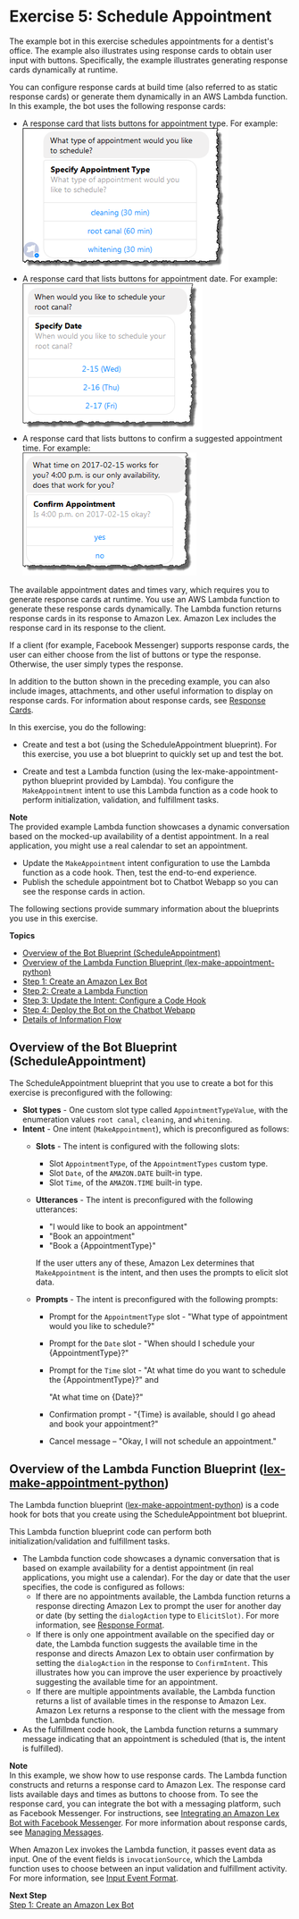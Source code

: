 # Exercise 5: Schedule Appointment

The example bot in this exercise schedules appointments for a dentist's office. The example also illustrates using response cards to obtain user input with buttons. Specifically, the example illustrates generating response cards dynamically at runtime.

You can configure response cards at build time (also referred to as static response cards) or generate them dynamically in an AWS Lambda function. In this example, the bot uses the following response cards:
+ A response card that lists buttons for appointment type. For example:  
![](../images/respcard-10.png)
+ A response card that lists buttons for appointment date. For example:  
![](../images/respcard-20.png)
+ A response card that lists buttons to confirm a suggested appointment time. For example:  
![](../images/respcard-30.png)

The available appointment dates and times vary, which requires you to generate response cards at runtime. You use an AWS Lambda function to generate these response cards dynamically. The Lambda function returns response cards in its response to Amazon Lex. Amazon Lex includes the response card in its response to the client. 

If a client (for example, Facebook Messenger) supports response cards, the user can either choose from the list of buttons or type the response. Otherwise, the user simply types the response.

In addition to the button shown in the preceding example, you can also include images, attachments, and other useful information to display on response cards. For information about response cards, see [Response Cards](https://docs.aws.amazon.com/lex/latest/dg/howitworks-manage-prompts.html#msg-prompts-resp-card).

In this exercise, you do the following:
+ Create and test a bot (using the ScheduleAppointment blueprint). For this exercise, you use a bot blueprint to quickly set up and test the bot.

+ Create and test a Lambda function (using the lex-make-appointment-python blueprint provided by Lambda). You configure the `MakeAppointment` intent to use this Lambda function as a code hook to perform initialization, validation, and fulfillment tasks.

**Note**  
The provided example Lambda function showcases a dynamic conversation based on the mocked-up availability of a dentist appointment. In a real application, you might use a real calendar to set an appointment.

+ Update the `MakeAppointment` intent configuration to use the Lambda function as a code hook. Then, test the end-to-end experience. 
+ Publish the schedule appointment bot to Chatbot Webapp so you can see the response cards in action.

The following sections provide summary information about the blueprints you use in this exercise.

**Topics**
+ [Overview of the Bot Blueprint (ScheduleAppointment)](#sch-appt-bp-summary-bot)
+ [Overview of the Lambda Function Blueprint (lex-make-appointment-python)](#sch-appt-summary-lambda)
+ [Step 1: Create an Amazon Lex Bot](ex5-step1.md)
+ [Step 2: Create a Lambda Function](ex5-step2.md)
+ [Step 3: Update the Intent: Configure a Code Hook](ex5-step3.md)
+ [Step 4: Deploy the Bot on the Chatbot Webapp](ex5-step4.md)
+ [Details of Information Flow](ex5-step5.md)

## Overview of the Bot Blueprint (ScheduleAppointment)<a name="sch-appt-bp-summary-bot"></a>

The ScheduleAppointment blueprint that you use to create a bot for this exercise is preconfigured with the following:
+ **Slot types** - One custom slot type called `AppointmentTypeValue`, with the enumeration values `root canal`, `cleaning`, and `whitening`.
+ **Intent** - One intent (`MakeAppointment`), which is preconfigured as follows:
  + **Slots** - The intent is configured with the following slots:
    + Slot `AppointmentType`, of the `AppointmentTypes` custom type.
    + Slot `Date`, of the `AMAZON.DATE` built-in type.
    + Slot `Time`, of the `AMAZON.TIME` built-in type.
  + **Utterances** - The intent is preconfigured with the following utterances: 
    + "I would like to book an appointment"
    + "Book an appointment" 
    + "Book a {AppointmentType}"

    If the user utters any of these, Amazon Lex determines that `MakeAppointment` is the intent, and then uses the prompts to elicit slot data.
  + **Prompts** - The intent is preconfigured with the following prompts:
    + Prompt for the `AppointmentType` slot - "What type of appointment would you like to schedule?"
    + Prompt for the `Date` slot - "When should I schedule your {AppointmentType}?"
    + Prompt for the `Time` slot - "At what time do you want to schedule the {AppointmentType}?" and 

      "At what time on {Date}?"
    + Confirmation prompt - "{Time} is available, should I go ahead and book your appointment?" 
    + Cancel message – "Okay, I will not schedule an appointment."

## Overview of the Lambda Function Blueprint ([lex-make-appointment-python](../source/lex-make-appointment-python.py))<a name="sch-appt-summary-lambda"></a>

The Lambda function blueprint ([lex-make-appointment-python](../source/lex-make-appointment-python.py)) is a code hook for bots that you create using the ScheduleAppointment bot blueprint.

This Lambda function blueprint code can perform both initialization/validation and fulfillment tasks. 
+ The Lambda function code showcases a dynamic conversation that is based on example availability for a dentist appointment (in real applications, you might use a calendar). For the day or date that the user specifies, the code is configured as follows:
  +  If there are no appointments available, the Lambda function returns a response directing Amazon Lex to prompt the user for another day or date (by setting the `dialogAction` type to `ElicitSlot)`. For more information, see [Response Format](https://docs.aws.amazon.com/lex/latest/dg/lambda-input-response-format.html#using-lambda-response-format).
  + If there is only one appointment available on the specified day or date, the Lambda function suggests the available time in the response and directs Amazon Lex to obtain user confirmation by setting the `dialogAction` in the response to `ConfirmIntent`. This illustrates how you can improve the user experience by proactively suggesting the available time for an appointment. 
  + If there are multiple appointments available, the Lambda function returns a list of available times in the response to Amazon Lex. Amazon Lex returns a response to the client with the message from the Lambda function.
+ As the fulfillment code hook, the Lambda function returns a summary message indicating that an appointment is scheduled (that is, the intent is fulfilled).

**Note**  
In this example, we show how to use response cards. The Lambda function constructs and returns a response card to Amazon Lex. The response card lists available days and times as buttons to choose from. To see the response card, you can integrate the bot with a messaging platform, such as Facebook Messenger. For instructions, see [Integrating an Amazon Lex Bot with Facebook Messenger](https://docs.aws.amazon.com/lex/latest/dg/fb-bot-association.html). For more information about response cards, see [Managing Messages](https://docs.aws.amazon.com/lex/latest/dg/howitworks-manage-prompts.html). 

When Amazon Lex invokes the Lambda function, it passes event data as input. One of the event fields is `invocationSource`, which the Lambda function uses to choose between an input validation and fulfillment activity. For more information, see [Input Event Format](https://docs.aws.amazon.com/lex/latest/dg/lambda-input-response-format.html#using-lambda-input-event-format).

**Next Step**  
[Step 1: Create an Amazon Lex Bot](ex5-step1.md)
